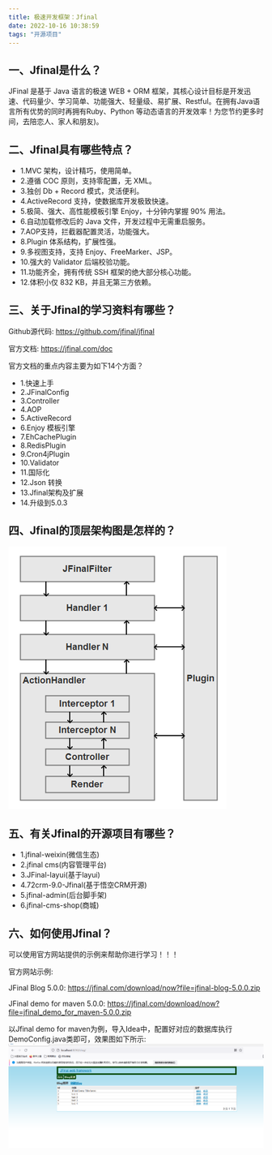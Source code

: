 ```yaml
---
title: 极速开发框架：Jfinal
date: 2022-10-16 10:38:59
tags: "开源项目"
---
```


## 一、Jfinal是什么？
JFinal 是基于 Java 语言的极速 WEB + ORM 框架，其核心设计目标是开发迅速、代码量少、学习简单、功能强大、轻量级、易扩展、Restful。在拥有Java语言所有优势的同时再拥有Ruby、Python 等动态语言的开发效率！为您节约更多时间，去陪恋人、家人和朋友)。
<!--more-->

## 二、Jfinal具有哪些特点？
- 1.MVC 架构，设计精巧，使用简单。
- 2.遵循 COC 原则，支持零配置，无 XML。
- 3.独创 Db + Record 模式，灵活便利。
- 4.ActiveRecord 支持，使数据库开发极致快速。
- 5.极简、强大、高性能模板引擎 Enjoy，十分钟内掌握 90% 用法。
- 6.自动加载修改后的 Java 文件，开发过程中无需重启服务。
- 7.AOP支持，拦截器配置灵活，功能强大。
- 8.Plugin 体系结构，扩展性强。
- 9.多视图支持，支持 Enjoy、FreeMarker、JSP。
- 10.强大的 Validator 后端校验功能。
- 11.功能齐全，拥有传统 SSH 框架的绝大部分核心功能。
- 12.体积小仅 832 KB，并且无第三方依赖。

## 三、关于Jfinal的学习资料有哪些？
Github源代码:
https://github.com/jfinal/jfinal

官方文档:
https://jfinal.com/doc

官方文档的重点内容主要为如下14个方面？

- 1.快速上手
- 2.JFinalConfig
- 3.Controller
- 4.AOP
- 5.ActiveRecord
- 6.Enjoy 模板引擎
- 7.EhCachePlugin
- 8.RedisPlugin
- 9.Cron4jPlugin
- 10.Validator
- 11.国际化
- 12.Json 转换
- 13.Jfinal架构及扩展
- 14.升级到5.0.3

## 四、Jfinal的顶层架构图是怎样的？
![架构图](极速开发框架：Jfinal/01.png)

## 五、有关Jfinal的开源项目有哪些？
- 1.jfinal-weixin(微信生态)
- 2.jfinal cms(内容管理平台)
- 3.JFinal-layui(基于layui)
- 4.72crm-9.0-Jfinal(基于悟空CRM开源)
- 5.jfinal-admin(后台脚手架)
- 6.jfinal-cms-shop(商城)

## 六、如何使用Jfinal？

可以使用官方网站提供的示例来帮助你进行学习！！！

官方网站示例:

JFinal Blog 5.0.0:
https://jfinal.com/download/now?file=jfinal-blog-5.0.0.zip

JFinal demo for maven 5.0.0:
https://jfinal.com/download/now?file=jfinal_demo_for_maven-5.0.0.zip


以Jfinal demo for maven为例，导入Idea中，配置好对应的数据库执行DemoConfig.java类即可，效果图如下所示:
![运行效果图](极速开发框架：Jfinal/02.png)
